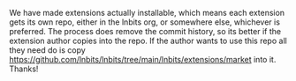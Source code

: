 We have made extensions actually installable, which means each extension gets its own repo, either in the lnbits org, or somewhere else, whichever is preferred. The process does remove the commit history, so its better if the extension author copies into the repo. If the author wants to use this repo all they need do is copy https://github.com/lnbits/lnbits/tree/main/lnbits/extensions/market into it. Thanks!
